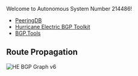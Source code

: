 Welcome to Autonomous System Number 214486!

* [PeeringDB](https://www.peeringdb.com/net/36858)
* [Hurricane Electric BGP Toolkit](https://bgp.he.net/AS214486)
* [BGP.Tools](https://bgp.tools/as/214486)

## Route Propagation
![HE BGP Graph v6](https://bgp.he.net/graphs/as214486-ipv6.svg)
